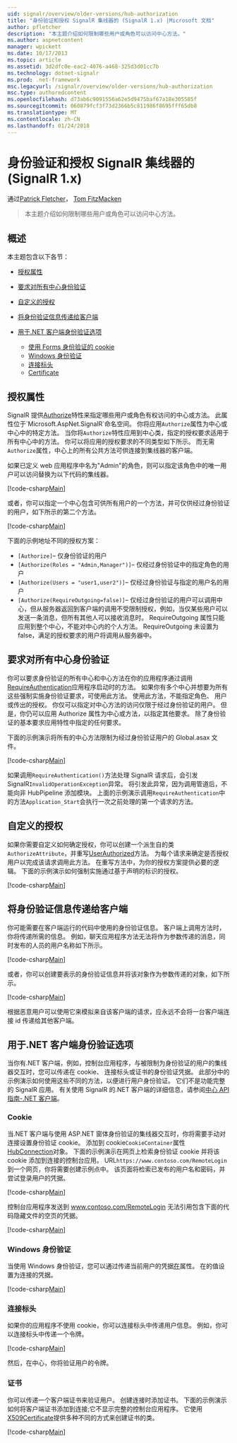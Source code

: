 ```yaml
---
uid: signalr/overview/older-versions/hub-authorization
title: "身份验证和授权 SignalR 集线器的 (SignalR 1.x) |Microsoft 文档"
author: pfletcher
description: "本主题介绍如何限制哪些用户或角色可以访问中心方法。"
ms.author: aspnetcontent
manager: wpickett
ms.date: 10/17/2013
ms.topic: article
ms.assetid: 3d2dfc0e-eac2-4076-a468-325d3d01cc7b
ms.technology: dotnet-signalr
ms.prod: .net-framework
msc.legacyurl: /signalr/overview/older-versions/hub-authorization
msc.type: authoredcontent
ms.openlocfilehash: d73ab6c9091556a62e5d9475baf67a18e305585f
ms.sourcegitcommit: 060879fcf3f73d2366b5c811986f8695fff65db8
ms.translationtype: MT
ms.contentlocale: zh-CN
ms.lasthandoff: 01/24/2018
---
```

<a name="authentication-and-authorization-for-signalr-hubs-signalr-1x"></a>身份验证和授权 SignalR 集线器的 (SignalR 1.x)
====================
通过[Patrick Fletcher](https://github.com/pfletcher)， [Tom FitzMacken](https://github.com/tfitzmac)

> 本主题介绍如何限制哪些用户或角色可以访问中心方法。


## <a name="overview"></a>概述

本主题包含以下各节：

- [授权属性](#authorizeattribute)
- [要求对所有中心身份验证](#requireauth)
- [自定义的授权](#custom)
- [将身份验证信息传递给客户端](#passauth)
- [用于.NET 客户端身份验证选项](#authoptions)

    - [使用 Forms 身份验证的 cookie](#cookie)
    - [Windows 身份验证](#windows)
    - [连接标头](#header)
    - [Certificate](#certificate)

<a id="authorizeattribute"></a>

## <a name="authorize-attribute"></a>授权属性

SignalR 提供[Authorize](https://msdn.microsoft.com/library/microsoft.aspnet.signalr.authorizeattribute(v=vs.111).aspx)特性来指定哪些用户或角色有权访问的中心或方法。 此属性位于`Microsoft.AspNet.SignalR`命名空间。 你将应用`Authorize`属性为中心或中心中的特定方法。 当你将`Authorize`特性应用到中心类，指定的授权要求适用于所有中心中的方法。 你可以将应用的授权要求的不同类型如下所示。 而无需`Authorize`属性，中心上的所有公共方法可供连接到集线器的客户端。

如果已定义 web 应用程序中名为"Admin"的角色，则可以指定该角色中的唯一用户可以访问替换为以下代码的集线器。

[!code-csharp[Main](hub-authorization/samples/sample1.cs)]

或者，你可以指定一个中心包含可供所有用户的一个方法，并可仅供经过身份验证的用户，如下所示的第二个方法。

[!code-csharp[Main](hub-authorization/samples/sample2.cs)]

下面的示例地址不同的授权方案：

- `[Authorize]`– 仅身份验证的用户
- `[Authorize(Roles = "Admin,Manager")]`– 仅经过身份验证中的指定角色的用户
- `[Authorize(Users = "user1,user2")]`– 仅经过身份验证与指定的用户名的用户
- `[Authorize(RequireOutgoing=false)]`– 仅经过身份验证的用户可以调用中心，但从服务器返回到客户端的调用不受限制授权，例如，当仅某些用户可以发送一条消息，但所有其他人可以接收消息时。 RequireOutgoing 属性只能应用到整个中心，不能对中心内的个人方法。 RequireOutgoing 未设置为 false，满足的授权要求的用户将调用从服务器中。

<a id="requireauth"></a>

## <a name="require-authentication-for-all-hubs"></a>要求对所有中心身份验证

你可以要求身份验证的所有中心和中心方法在你的应用程序通过调用[RequireAuthentication](https://msdn.microsoft.com/library/microsoft.aspnet.signalr.hubpipelineextensions.requireauthentication(v=vs.111).aspx)应用程序启动时的方法。 如果你有多个中心并想要为所有这些强制实施身份验证要求，可使用此方法。 使用此方法，不能指定角色、 用户或传出的授权。 你仅可以指定对中心方法的访问仅限于经过身份验证的用户。 但是，你仍可以应用 Authorize 属性为中心或方法，以指定其他要求。 除了身份验证的基本要求应用特性中指定的任何要求。

下面的示例演示将所有的中心方法限制为经过身份验证用户的 Global.asax 文件。

[!code-csharp[Main](hub-authorization/samples/sample3.cs)]

如果调用`RequireAuthentication()`方法处理 SignalR 请求后，会引发 SignalR`InvalidOperationException`异常。 将引发此异常，因为调用管道后，不能向非 HubPipeline 添加模块。 上面的示例演示调用`RequireAuthentication`中的方法`Application_Start`会执行一次之前处理的第一个请求的方法。

<a id="custom"></a>

## <a name="customized-authorization"></a>自定义的授权

如果你需要自定义如何确定授权，你可以创建一个派生自的类`AuthorizeAttribute`，并重写[UserAuthorized](https://msdn.microsoft.com/library/microsoft.aspnet.signalr.authorizeattribute.userauthorized(v=vs.111).aspx)方法。 为每个请求来确定是否授权用户以完成该请求调用此方法。 在重写方法中，为你的授权方案提供必要的逻辑。 下面的示例演示如何强制实施通过基于声明的标识的授权。

[!code-csharp[Main](hub-authorization/samples/sample4.cs)]

<a id="passauth"></a>

## <a name="pass-authentication-information-to-clients"></a>将身份验证信息传递给客户端

你可能需要在客户端运行的代码中使用的身份验证信息。 客户端上调用方法时，你将传递所需的信息。 例如，聊天应用程序方法无法将作为参数传递的消息，同时发布的人员的用户名称如下所示。

[!code-csharp[Main](hub-authorization/samples/sample5.cs)]

或者，你可以创建要表示的身份验证信息并将该对象作为参数传递的对象，如下所示。

[!code-csharp[Main](hub-authorization/samples/sample6.cs)]

根据恶意用户可以使用它来模拟来自该客户端的请求，应永远不会将一台客户端连接 id 传递给其他客户端。

<a id="authoptions"></a>

## <a name="authentication-options-for-net-clients"></a>用于.NET 客户端身份验证选项

当你有.NET 客户端，例如，控制台应用程序，与被限制为身份验证的用户的集线器交互时，您可以传递在 cookie、 连接标头或证书的身份验证凭据。 此部分中的示例演示如何使用这些不同的方法，以便进行用户身份验证。 它们不是功能完整的 SignalR 应用。 有关使用 SignalR 的.NET 客户端的详细信息，请参阅[中心 API 指南-.NET 客户端](../guide-to-the-api/hubs-api-guide-net-client.md)。

<a id="cookie"></a>

### <a name="cookie"></a>Cookie

当.NET 客户端与使用 ASP.NET 窗体身份验证的集线器交互时，你将需要手动对连接设置身份验证 cookie。 添加到 cookie`CookieContainer`属性[HubConnection](https://msdn.microsoft.com/library/microsoft.aspnet.signalr.client.hubs.hubconnection(v=vs.111).aspx)对象。 下面的示例演示在网页上检索身份验证 cookie 并将该 cookie 添加到连接的控制台应用。 URL`https://www.contoso.com/RemoteLogin`到一个网页，你将需要创建示例点中。 该页面将检索已发布的用户名和密码，并尝试登录用户的凭据。

[!code-csharp[Main](hub-authorization/samples/sample7.cs)]

控制台应用程序发送到 www.contoso.com/RemoteLogin 无法引用包含下面的代码隐藏文件的空页的凭据。

[!code-csharp[Main](hub-authorization/samples/sample8.cs)]

<a id="windows"></a>

### <a name="windows-authentication"></a>Windows 身份验证

当使用 Windows 身份验证，您可以通过传递当前用户的凭据[在](https://msdn.microsoft.com/library/system.net.credentialcache.defaultcredentials.aspx)属性。 在的值设置为连接的凭据。

[!code-csharp[Main](hub-authorization/samples/sample9.cs?highlight=6)]

<a id="header"></a>

### <a name="connection-header"></a>连接标头

如果你的应用程序不使用 cookie，你可以连接标头中传递用户信息。 例如，你可以连接标头中传递一个令牌。

[!code-csharp[Main](hub-authorization/samples/sample10.cs?highlight=6)]

然后，在中心，你将验证用户的令牌。

<a id="certificate"></a>

### <a name="certificate"></a>证书

你可以传递一个客户端证书来验证用户。 创建连接时添加证书。 下面的示例演示如何将客户端证书添加到连接;它不显示完整的控制台应用程序。 它使用[X509Certificate](https://msdn.microsoft.com/library/system.security.cryptography.x509certificates.x509certificate.aspx)提供多种不同的方式来创建证书的类。

[!code-csharp[Main](hub-authorization/samples/sample11.cs?highlight=6)]

